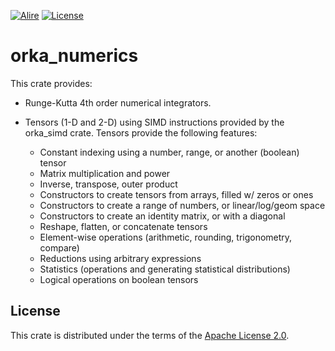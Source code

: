 [![Alire](https://img.shields.io/endpoint?url=https://alire.ada.dev/badges/orka_numerics.json)](https://alire.ada.dev/crates/orka_numerics.html)
[![License](https://img.shields.io/github/license/onox/orka.svg?color=blue)](https://github.com/onox/orka/blob/master/LICENSE)

# orka_numerics

This crate provides:

- Runge-Kutta 4th order numerical integrators.

- Tensors (1-D and 2-D) using SIMD instructions provided by the orka_simd crate.
  Tensors provide the following features:

  * Constant indexing using a number, range, or another (boolean) tensor
  * Matrix multiplication and power
  * Inverse, transpose, outer product
  * Constructors to create tensors from arrays, filled w/ zeros or ones
  * Constructors to create a range of numbers, or linear/log/geom space
  * Constructors to create an identity matrix, or with a diagonal
  * Reshape, flatten, or concatenate tensors
  * Element-wise operations (arithmetic, rounding, trigonometry, compare)
  * Reductions using arbitrary expressions
  * Statistics (operations and generating statistical distributions)
  * Logical operations on boolean tensors

## License

This crate is distributed under the terms of the [Apache License 2.0][url-apache].

  [url-apache]: https://opensource.org/licenses/Apache-2.0
